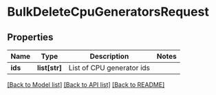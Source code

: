 # BulkDeleteCpuGeneratorsRequest

## Properties
Name | Type | Description | Notes
------------ | ------------- | ------------- | -------------
**ids** | **list[str]** | List of CPU generator ids | 

[[Back to Model list]](../README.md#documentation-for-models) [[Back to API list]](../README.md#documentation-for-api-endpoints) [[Back to README]](../README.md)


